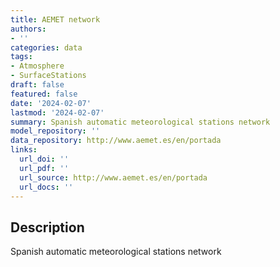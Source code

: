 ```yaml
---
title: AEMET network
authors:
- ''
categories: data
tags:
- Atmosphere
- SurfaceStations
draft: false
featured: false
date: '2024-02-07'
lastmod: '2024-02-07'
summary: Spanish automatic meteorological stations network
model_repository: ''
data_repository: http://www.aemet.es/en/portada
links:
  url_doi: ''
  url_pdf: ''
  url_source: http://www.aemet.es/en/portada
  url_docs: ''
---
```


## Description

Spanish automatic meteorological stations network

